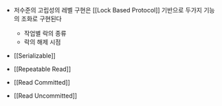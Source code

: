 - 저수준의 고립성의 레벨 구현은 [[Lock Based Protocol]] 기반으로 두가지 기능의 조화로 구현된다
    - 작업별 락의 종류
    - 락의 해제 시점

- [[Serializable]]
- [[Repeatable Read]]
- [[Read Committed]]
- [[Read Uncommitted]]